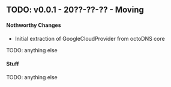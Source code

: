 ## TODO: v0.0.1 - 20??-??-?? - Moving

#### Nothworthy Changes

* Initial extraction of GoogleCloudProvider from octoDNS core

TODO: anything else

#### Stuff

TODO: anything else
